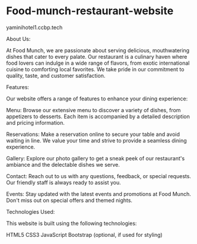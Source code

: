 # Food-munch-restaurant-website
yaminihotel1.ccbp.tech

About Us:

At Food Munch, we are passionate about serving delicious, mouthwatering dishes that cater to every palate. Our restaurant is a culinary haven where food lovers can indulge in a wide range of flavors, from exotic international cuisine to comforting local favorites. We take pride in our commitment to quality, taste, and customer satisfaction.

Features:

Our website offers a range of features to enhance your dining experience:

Menu: Browse our extensive menu to discover a variety of dishes, from appetizers to desserts. Each item is accompanied by a detailed description and pricing information.

Reservations: Make a reservation online to secure your table and avoid waiting in line. We value your time and strive to provide a seamless dining experience.

Gallery: Explore our photo gallery to get a sneak peek of our restaurant's ambiance and the delectable dishes we serve.

Contact: Reach out to us with any questions, feedback, or special requests. Our friendly staff is always ready to assist you.

Events: Stay updated with the latest events and promotions at Food Munch. Don't miss out on special offers and themed nights.

Technologies Used:

This website is built using the following technologies:

HTML5
CSS3
JavaScript
Bootstrap (optional, if used for styling)
